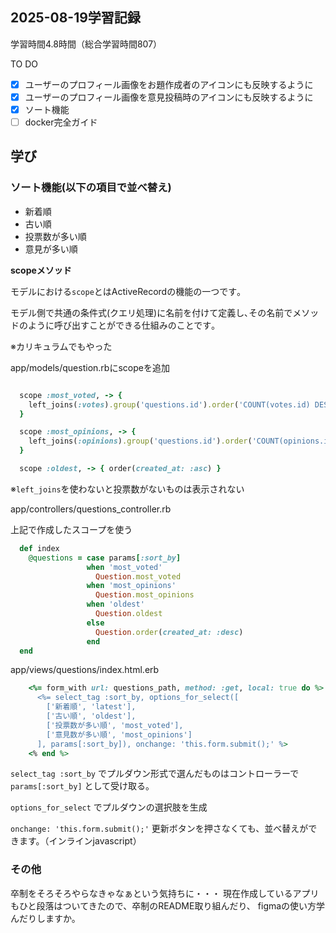 ## 2025-08-19学習記録
学習時間4.8時間（総合学習時間807）

TO DO
- [x]  ユーザーのプロフィール画像をお題作成者のアイコンにも反映するように
- [x]  ユーザーのプロフィール画像を意見投稿時のアイコンにも反映するように
- [x]  ソート機能
- [ ]  docker完全ガイド

## 学び

### ソート機能(以下の項目で並べ替え)
- 新着順
- 古い順
- 投票数が多い順
- 意見が多い順

**scopeメソッド**

モデルにおける`scope`とはActiveRecordの機能の一つです｡

モデル側で共通の条件式(クエリ処理)に名前を付けて定義し､その名前でメソッドのように呼び出すことができる仕組みのことです｡

※カリキュラムでもやった

app/models/question.rbにscopeを追加

```ruby

  scope :most_voted, -> {
    left_joins(:votes).group('questions.id').order('COUNT(votes.id) DESC')
  }

  scope :most_opinions, -> {
    left_joins(:opinions).group('questions.id').order('COUNT(opinions.id) DESC')
  }

  scope :oldest, -> { order(created_at: :asc) }
```

※`left_joins`を使わないと投票数がないものは表示されない


app/controllers/questions_controller.rb

上記で作成したスコープを使う

```ruby
  def index
    @questions = case params[:sort_by]
                 when 'most_voted'
                   Question.most_voted
                 when 'most_opinions'
                   Question.most_opinions
                 when 'oldest'
                   Question.oldest
                 else
                   Question.order(created_at: :desc)
                 end
  end
```

app/views/questions/index.html.erb

```ruby
    <%= form_with url: questions_path, method: :get, local: true do %>
      <%= select_tag :sort_by, options_for_select([
        ['新着順', 'latest'], 
        ['古い順', 'oldest'], 
        ['投票数が多い順', 'most_voted'], 
        ['意見数が多い順', 'most_opinions']
      ], params[:sort_by]), onchange: 'this.form.submit();' %>
    <% end %>
```

`select_tag :sort_by` でプルダウン形式で選んだものはコントローラーで `params[:sort_by]` として受け取る。

`options_for_select` でプルダウンの選択肢を生成

`onchange: 'this.form.submit();'` 更新ボタンを押さなくても、並べ替えができます。（インラインjavascript）

### その他
卒制をそろそろやらなきゃなぁという気持ちに・・・
現在作成しているアプリもひと段落はついてきたので、卒制のREADME取り組んだり、
figmaの使い方学んだりしますか。
